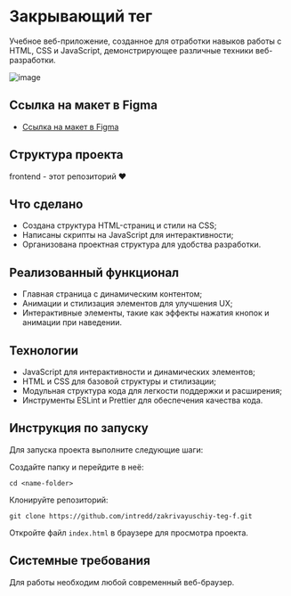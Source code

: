# Закрывающий тег
Учебное веб-приложение, созданное для отработки навыков работы с HTML, CSS и JavaScript, демонстрирующее различные техники веб-разработки.

![image](https://github.com/intredd/zakrivayuschiy-teg-f/assets/119800161/dc8bf763-23d7-438b-a562-12ab5ac5d4f7)

## Ссылка на макет в Figma

- [Ссылка на макет в Figma](https://www.figma.com/design/JQhPLs2COLIeZtAtlsBS34/%238-%3C%2Fзакрывающий-тег%3E?node-id=0-1&t=dClogg8601fxHAyA-0)

## Структура проекта
frontend - этот репозиторий ❤️

## Что сделано
- Создана структура HTML-страниц и стили на CSS;
- Написаны скрипты на JavaScript для интерактивности;
- Организована проектная структура для удобства разработки.

## Реализованный функционал
- Главная страница с динамическим контентом;
- Анимации и стилизация элементов для улучшения UX;
- Интерактивные элементы, такие как эффекты нажатия кнопок и анимации при наведении.

## Технологии
- JavaScript для интерактивности и динамических элементов;
- HTML и CSS для базовой структуры и стилизации;
- Модульная структура кода для легкости поддержки и расширения;
- Инструменты ESLint и Prettier для обеспечения качества кода.

## Инструкция по запуску
Для запуска проекта выполните следующие шаги:

Создайте папку и перейдите в неё:

```shell
cd <name-folder>
```

Клонируйте репозиторий:

```shell
git clone https://github.com/intredd/zakrivayuschiy-teg-f.git
```

Откройте файл `index.html` в браузере для просмотра проекта.

## Системные требования
Для работы необходим любой современный веб-браузер.

